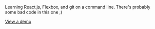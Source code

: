 Learning React.js, Flexbox, and git on a command line.  There's probably some bad code in this one ;)

[View a demo](http://cortexture.net/FlexAndReact/)
